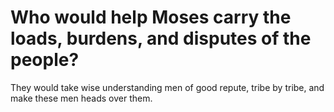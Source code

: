 # Who would help Moses carry the loads, burdens, and disputes of the people?

They would take wise understanding men of good repute, tribe by tribe, and make these men heads over them.
